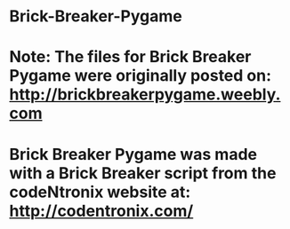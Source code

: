 # Brick-Breaker-Pygame

# Note: The files for Brick Breaker Pygame were originally posted on: http://brickbreakerpygame.weebly.com
# Brick Breaker Pygame was made with a Brick Breaker script from the codeNtronix website at: http://codentronix.com/
